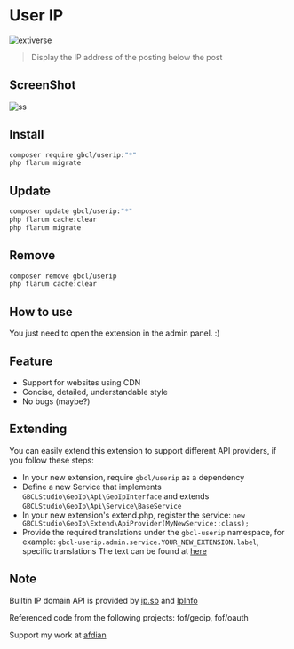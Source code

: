 # User IP

![extiverse](https://extiverse.com/extension/gbcl/userip/open-graph-image)

> Display the IP address of the posting below the post

## ScreenShot

![ss](https://raw.githubusercontent.com/GBCLStudio/userip/main/screenshot.png)

## Install

```sh
composer require gbcl/userip:"*"
php flarum migrate
```

## Update

```sh
composer update gbcl/userip:"*"
php flarum cache:clear
php flarum migrate
```

## Remove

```sh
composer remove gbcl/userip
php flarum cache:clear
```

## How to use

You just need to open the extension in the admin panel. :)

## Feature

- Support for websites using CDN
- Concise, detailed, understandable style
- No bugs (maybe?)

## Extending

You can easily extend this extension to support different API providers, if you follow these steps:

- In your new extension, require `gbcl/userip` as a dependency
- Define a new Service that implements `GBCLStudio\GeoIp\Api\GeoIpInterface` and extends `GBCLStudio\GeoIp\Api\Service\BaseService`
- In your new extension's extend.php, register the service: `new GBCLStudio\GeoIp\Extend\ApiProvider(MyNewService::class);`
- Provide the required translations under the `gbcl-userip` namespace, for example: `gbcl-userip.admin.service.YOUR_NEW_EXTENSION.label`, specific translations The text can be found at [here](https://github.com/GBCLStudio/userip/blob/502fcd12dca2a07c29fc5b008026fb5b615dc246/resources/locale/en.yml#L9)

## Note

Builtin IP domain API is provided by [ip.sb](https://ip.sb) and [IpInfo](https://ipinfo.io)

Referenced code from the following projects: fof/geoip, fof/oauth

Support my work at [afdian](http://afdian.com/a/GBCLStudio)
